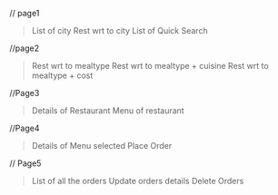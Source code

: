 // page1
> List of city
> Rest wrt to city
> List of Quick Search

//page2
> Rest wrt to mealtype
> Rest wrt to mealtype + cuisine
> Rest wrt to mealtype + cost

//Page3
> Details of Restaurant
> Menu of restaurant

//Page4
> Details of Menu selected
> Place Order

// Page5
> List of all the orders
> Update orders details
> Delete Orders